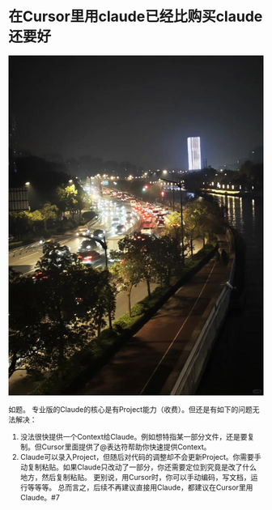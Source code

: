 # 在Cursor里用claude已经比购买claude还要好

 ![](img/7b4bd39b-eb0c-40c0-b4ad-14e33930a0d7.jpg)
 
如题。
专业版的Claude的核心是有Project能力（收费）。但还是有如下的问题无法解决：
1. 没法很快提供一个Context给Claude。例如想特指某一部分文件，还是要复制。但Cursor里面提供了@表达符帮助你快速提供Context。
2. Claude可以录入Project，但随后对代码的调整却不会更新Project。你需要手动复制粘贴。如果Claude只改动了一部分，你还需要定位到究竟是改了什么地方，然后复制粘贴。
更别说，用Cursor时，你可以手动编码，写文档，运行等等等。
总而言之，后续不再建议直接用Claude，都建议在Cursor里用Claude。#7